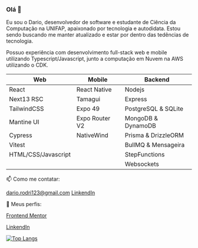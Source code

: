 ### Olá 👋

Eu sou o Dario, desenvolvedor de software e estudante de Ciência da Computação na UNIFAP, apaixonado por tecnologia e autodidata. Estou sendo buscando me manter atualizado e estar por dentro das tedências de tecnologia. 

Possuo experiência com desenvolvimento full-stack web e mobile utilizando Typescript/Javascript, junto a computação em Nuvem na AWS utilizando o CDK.


| Web        | Mobile       | Backend    |  
|------------|--------------|------------|
| React      | React Native | Nodejs     | 
| Next13 RSC | Tamagui            | Express    |  
| TailwindCSS           |  Expo 49             | PostgreSQL & SQLite | 
| Mantine UI |  Expo Router V2 | MongoDB & DynamoDB |
| Cypress | NativeWind | Prisma & DrizzleORM | 
| Vitest |  | BullMQ & Mensageira
| HTML/CSS/Javascript | | StepFunctions |
| | | Websockets |


📫 Como me contatar:  

 dario.rodri123@gmail.com
 [LinkendIn](https://www.linkedin.com/in/dariorodriguesdev/)

🔎 Meus perfis:  

[Frontend Mentor](https://www.frontendmentor.io/profile/Unidade)

[LinkendIn](https://www.linkedin.com/in/dariorodriguesdev/)

[![Top Langs](https://github-readme-stats.vercel.app/api/top-langs/?username=Unidade&layout=compact)](https://github.com/anuraghazra/github-readme-stats)
